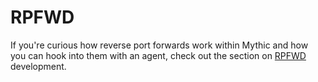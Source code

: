 # RPFWD

If you're curious how reverse port forwards work within Mythic and how you can hook into them with an agent, check out the section on [RPFWD](../payload-type-development/create\_tasking/agent-side-coding/rpfwd.md) development.
